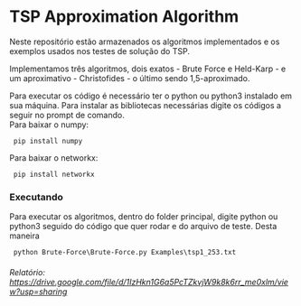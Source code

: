 # TSP Approximation Algorithm
Neste repositório estão armazenados os algoritmos implementados e os exemplos usados nos testes de solução do TSP.  

Implementamos três algoritmos, dois exatos - Brute Force e Held-Karp - e um aproximativo - Christofides - o último sendo 1,5-aproximado.  

Para executar os código é necessário ter o python ou python3 instalado em sua máquina. Para instalar as bibliotecas necessárias digite os códigos a seguir no prompt de comando.  
Para baixar o numpy: <pre><code> pip install numpy </code></pre>
Para baixar o networkx: <pre><code> pip install networkx </code></pre>

### Executando
Para executar os algoritmos, dentro do folder principal, digite python ou python3 seguido do código que quer rodar e do arquivo de teste. Desta maneira

<pre><code> python Brute-Force\Brute-Force.py Examples\tsp1_253.txt </code></pre>

###### Relatório: https://drive.google.com/file/d/1IzHkn1G6a5PcTZkvjW9k8k6rr_me0xlm/view?usp=sharing
